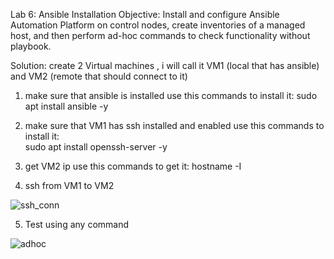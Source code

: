 Lab 6: Ansible Installation
Objective: Install and configure Ansible Automation Platform on control nodes,
create inventories of a managed host,
and then perform ad-hoc commands to check functionality without playbook.

Solution:
create 2 Virtual machines , i will call it VM1 (local that has ansible) and VM2 (remote that should connect to it)

1. make sure that ansible is installed
use this commands to install it:
sudo apt install ansible -y

2. make sure that VM1 has ssh installed and enabled
use this commands to install it:   
sudo apt install openssh-server -y

3. get VM2 ip
use this commands to get it: hostname -I   

4. ssh from VM1 to VM2

![ssh_conn](https://github.com/user-attachments/assets/364c6186-c1ce-492d-85dd-a5b84f321ad7)

5. Test using any command

![adhoc](https://github.com/user-attachments/assets/abb8d0ad-269d-4bb4-bff6-b948cad9bb7d)

